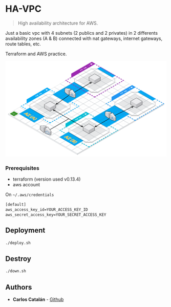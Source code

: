 # HA-VPC
> High availability architecture for AWS.

Just a basic vpc with 4 subnets (2 publics and 2 privates) in 2 differents availability zones (A & B) connected with nat gateways, internet gateways, route tables, etc.

Terraform and AWS practice.

![](doc/ha-vpc.png)

### Prerequisites

- terraform (version used v0.13.4)
- aws account

On `~/.aws/credentials`
```
[default]
aws_access_key_id=YOUR_ACCESS_KEY_ID
aws_secret_access_key=YOUR_SECRET_ACCESS_KEY
```

## Deployment
```sh
./deploy.sh
```

## Destroy
```sh
./down.sh
```

## Authors
* **Carlos Catalán** - [Github](https://github.com/catalan94)